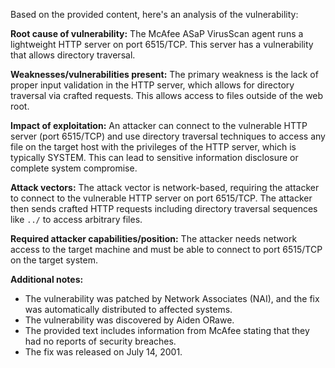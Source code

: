 Based on the provided content, here's an analysis of the vulnerability:

**Root cause of vulnerability:** The McAfee ASaP VirusScan agent runs a lightweight HTTP server on port 6515/TCP. This server has a vulnerability that allows directory traversal.

**Weaknesses/vulnerabilities present:** The primary weakness is the lack of proper input validation in the HTTP server, which allows for directory traversal via crafted requests. This allows access to files outside of the web root.

**Impact of exploitation:** An attacker can connect to the vulnerable HTTP server (port 6515/TCP) and use directory traversal techniques to access any file on the target host with the privileges of the HTTP server, which is typically SYSTEM. This can lead to sensitive information disclosure or complete system compromise.

**Attack vectors:** The attack vector is network-based, requiring the attacker to connect to the vulnerable HTTP server on port 6515/TCP. The attacker then sends crafted HTTP requests including directory traversal sequences like `../` to access arbitrary files.

**Required attacker capabilities/position:** The attacker needs network access to the target machine and must be able to connect to port 6515/TCP on the target system.

**Additional notes:**
* The vulnerability was patched by Network Associates (NAI), and the fix was automatically distributed to affected systems.
* The vulnerability was discovered by Aiden ORawe.
* The provided text includes information from McAfee stating that they had no reports of security breaches.
* The fix was released on July 14, 2001.